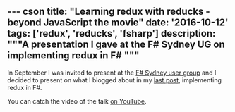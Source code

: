 --- cson
title: "Learning redux with reducks - beyond JavaScript the movie"
date: '2016-10-12'
tags: ['redux', 'reducks', 'fsharp']
description: """A presentation I gave at the F# Sydney UG on implementing redux in F#
"""
---

In September I was invited to present at the [F# Sydney user group](http://www.meetup.com/en-AU/fsharpsydney/) and I decided to present on what I blogged about in my [last post](/posts/2016-10-10-learning-redux-with-reducks-beyond-javascript.html), implementing redux in F#.

You can catch the video of the talk [on YouTube](https://www.youtube.com/watch?v=N8OmhCAZEH0).
